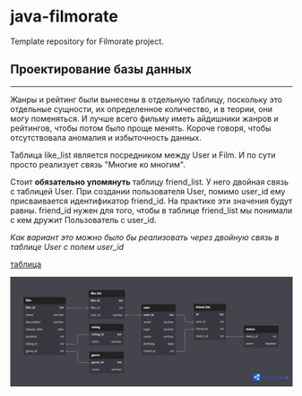 # java-filmorate
Template repository for Filmorate project.

## Проектирование базы данных
---
Жанры и рейтинг были вынесены в отдельную таблицу, поскольку это отдельные сущности, их определенное количество, и в теории, они могу поменяться. И лучше всего фильму иметь айдишники жанров и рейтингов, чтобы потом было проще менять. Короче говоря, чтобы отсутствовала аномалия и избыточность данных.

Таблица like_list является посредником между User и Film. И по сути просто реализует связь "Многие ко многим".

Стоит **обязательно упомянуть** таблицу friend_list. У него двойная связь с таблицей User. При создании пользователя User, помимо user_id ему присваивается идентификатор friend_id. На практике эти значения будут равны. friend_id нужен для того, чтобы в таблице friend_list мы понимали с кем дружит Пользователь с user_id.

*Как вариант это можно было бы реализовать через двойную связь в таблице User с полем user_id*

[таблица](https://github.com/airkng/java-filmorate/blob/database-design/src/main/resources/database-design.png) <br>

![f](https://github.com/airkng/java-filmorate/blob/database-design/src/main/resources/database-design.png)
